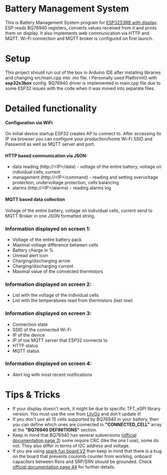 # Battery Management System

This is Battery Management System program for [ESP32S3R8 with display](https://github.com/Xinyuan-LilyGO/T-Display-S3).
ESP reads BQ76940 registers, converts values received from it and prints them on display.
It also implements web communication via HTTP and MQTT.
Wi-Fi connection and MQTT broker is configured on first launch.

# Setup

This project should run out of the box in Arduino IDE after installing libraries and changing src/main.cpp into .ino file. I Personally used PlatformIO with **esp32s3box** config. BQ76940 driver is implemented in main.cpp file due to some ESP32 issues with the code when it was moved into separate files.

# Detailed functionality

#### Configuration via WiFi
On initial device startup ESP32 creates AP to connect to. After accessing its IP via browser you can configure your production/home Wi-Fi SSID and Password as well as MQTT server and port.

#### HTTP based communication via JSON:
- data reading (http://\<IP>/data) - voltage of the entire battery, voltage on individual cells, current
- management (http://\<IP>/command) - reading and setting overvoltage protection, undervoltage protection, cells balancing
- alarms (http://\<IP>/alarms) - reading alarms log


#### MQTT based data collection
Voltage of the entire battery, voltage on individual cells, current send to MQTT Broker in one JSON formatted string.

### Information displayed on screen 1:
- Voltage of the entire battery pack
- Maximal voltage difference between cells
- Battery charge in %
- Unread alert icon
- Charging/discharging arrow
- Charging/discharging current
- Maximal value of the connected thermistors

### Information displayed on screen 2:
- List with the voltage of the individual cells
- List with the temperatures read from thermistors (last row)

### Information displayed on screen 3:
- Connection state
- SSID of the connected Wi-Fi
- IP of the device
- IP of toe MQTT server that ESP32 connects to
- HTTP status
- MQTT status

### Information displayed on screen 4:
- Alert log with most recent notifications

# Tips & Tricks
- If your display doesn't work, it might be due to specific TFT_eSPI library version. You must use the one from [LilyGo](https://github.com/Xinyuan-LilyGO/T-Display-S3) and don't update it!
- If you don't use all 15 cells supported by BQ76940 in your battery, then you can define which ones are connected in **"CONNECTED_CELL"** array at the **"BQ76940 DEFINITIONS"** section.
- Keep in mind that BQ76940 has several subversions ([official documentation page 3](https://www.ti.com/lit/ds/symlink/bq76940.pdf)) some require CRC (like the one I use), some do not. They also differ in terms of I2C address and voltage.
- If you are using [spark fun board V2](https://github.com/nseidle/BMS) than keep in mind that there is a bug on the board that prevents coulomb counter from working, onboard capacitors between Rsns and SRP/SRN should be grounded. Check [official documentation page 44](https://www.ti.com/lit/ds/symlink/bq76940.pdf) for further details.
